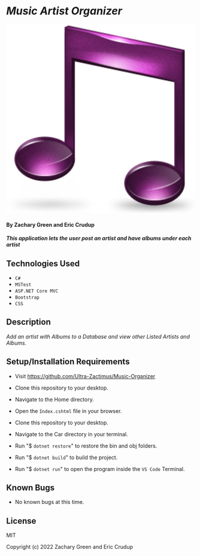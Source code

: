 # _Music Artist Organizer_

<p>
  <img src="./MusicOrganizer/wwwroot/img/music-icon.png" alt="Music Symbol Icon" width="738">
</p>

#### By Zachary Green and Eric Crudup

#### _This application lets the user post an artist and have albums under each artist_

## Technologies Used

* `C#`
* `MSTest`
* `ASP.NET Core MVC`
* `Bootstrap`
* `CSS`

## Description

_Add an artist with Albums to a Database and view other Listed Artists and Albums._

## Setup/Installation Requirements

* Visit https://github.com/Ultra-Zactimus/Music-Organizer
* Clone this repository to your desktop.
* Navigate to the Home directory.
* Open the `Index.cshtml` file in your browser.

* Clone this repository to your desktop.
* Navigate to the Car directory in your terminal.
* Run "$ `dotnet restore`" to restore the bin and obj folders.
* Run "$ `dotnet build`" to build the project.
* Run "$ `dotnet run`" to open the program inside the `VS Code` Terminal.

## Known Bugs

* No known bugs at this time.

## License

MIT

Copyright (c) 2022 Zachary Green and Eric Crudup